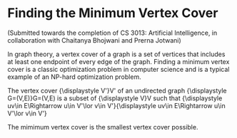 # Finding the Minimum Vertex Cover
(Submitted towards the completion of CS 3013: Artificial Intelligence, in collaboration with Chaitanya Bhojwani and Prerna Jotwani)

In graph theory, a vertex cover of a graph is a set of vertices that includes at least one endpoint of every edge of the graph. Finding a minimum vertex cover is a classic optimization problem in computer science and is a typical example of an NP-hard optimization problem.

The vertex cover {\displaystyle V'}V' of an undirected graph {\displaystyle G=(V,E)}G=(V,E) is a subset of {\displaystyle V}V such that {\displaystyle uv\in E\Rightarrow u\in V'\lor v\in V'}{\displaystyle uv\in E\Rightarrow u\in V'\lor v\in V'}

The mimimum vertex cover is the smallest vertex cover possible.